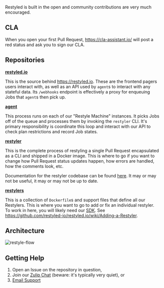 Restyled is built in the open and community contributions are very much encouraged.

## CLA

When you open your first Pull Request, https://cla-assistant.io/ will post a red status and ask you to sign our CLA.

## Repositories

[**restyled.io**](https://github.com/restyled-io/restyled.io)

This is the source behind https://restyled.io. These are the frontend pagers users interact with, as well as an API used by `agent`s to interact with any stateful data. Its `/webhooks` endpoint is effectively a proxy for enqueuing Jobs that `agent`s then pick up.

[**agent**](https://github.com/restyled-io/agent)

This process runs on each of our "Restyle Machine" instances. It picks Jobs off of the queue and processes them by invoking the `restyler` CLI. It's primary responsibility is coordinate this loop and interact with our API to check plan restrictions and record Job states.

[**restyler**](https://github.com/restyled-io/restyler)

This is the complete process of restyling a single Pull Request encapsulated as a CLI and shipped in a Docker image. This is where to go if you want to change how Pull Request status updates happen, how errors are handled, how the comments look, etc.

Documentation for the restyler codebase can be found [here](http://docs.restyled.io/restyler/). It may or may not be useful, it may or may not be up to date.

[**restylers**](https://github.com/restyled-io/restylers)

This is a collection of `Dockerfile`s and support files that define all our Restylers. This is where you want to go to add or fix an individual restyler. To work in here, you will likely need our [SDK](https://github.com/restyled-io/sdk). See https://github.com/restyled-io/restyled.io/wiki/Adding-a-Restyler.

## Architecture

![restyle-flow](https://github.com/restyled-io/restyled.io/assets/50812/3feb7186-c1f6-448b-b49b-1b80383fa232)

## Getting Help

1. Open an Issue on the repository in question,
1. Join our [Zulip Chat](https://restyled.zulipchat.com) (beware: it's typically very quiet), or
1. [Email Support](mailto:support@restyled.io)

[libera]: https://libera.chat/
